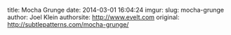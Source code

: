 title: Mocha Grunge
date: 2014-03-01 16:04:24
imgur: 
slug: mocha-grunge
author: Joel Klein
authorsite: http://www.evelt.com
original: http://subtlepatterns.com/mocha-grunge/
